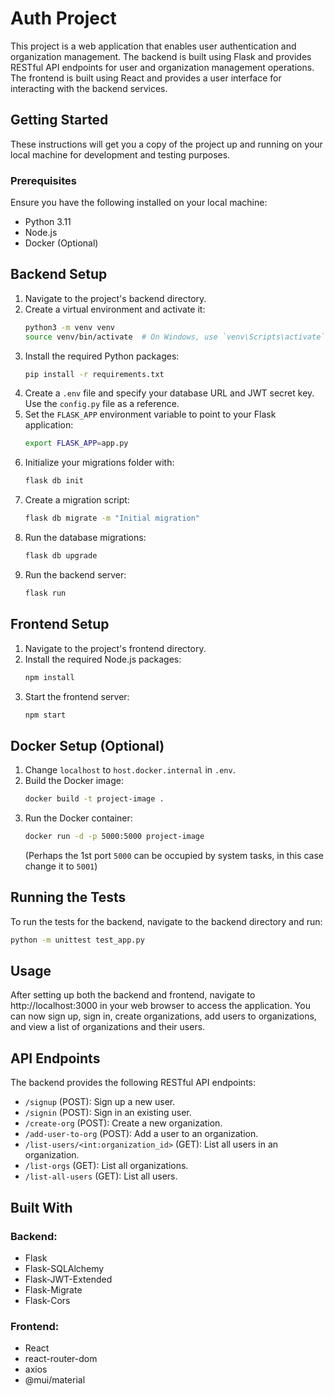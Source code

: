 # Auth Project

This project is a web application that enables user authentication and organization management. The backend is built using Flask and provides RESTful API endpoints for user and organization management operations. The frontend is built using React and provides a user interface for interacting with the backend services.

## Getting Started

These instructions will get you a copy of the project up and running on your local machine for development and testing purposes.

### Prerequisites

Ensure you have the following installed on your local machine:
- Python 3.11
- Node.js
- Docker (Optional)

## Backend Setup

1. Navigate to the project's backend directory.
2. Create a virtual environment and activate it:
    ```bash
    python3 -m venv venv
    source venv/bin/activate  # On Windows, use `venv\Scripts\activate`
    ```
3. Install the required Python packages:
    ```bash
    pip install -r requirements.txt
    ```
4. Create a `.env` file and specify your database URL and JWT secret key. Use the `config.py` file as a reference.
5. Set the `FLASK_APP` environment variable to point to your Flask application:
    ```bash
    export FLASK_APP=app.py
    ```
6. Initialize your migrations folder with:
    ```bash
    flask db init
    ```
7. Create a migration script: 
    ```bash
    flask db migrate -m "Initial migration"
    ```
8. Run the database migrations:
    ```bash
    flask db upgrade
    ```
9. Run the backend server:
    ```bash
    flask run
    ```

## Frontend Setup

1. Navigate to the project's frontend directory.
2. Install the required Node.js packages:
    ```bash
    npm install
    ```
3. Start the frontend server:
    ```bash
    npm start
    ```

## Docker Setup (Optional)

1. Change `localhost` to `host.docker.internal` in `.env`.
2. Build the Docker image:
    ```bash
    docker build -t project-image .
    ```
3. Run the Docker container:
    ```bash
    docker run -d -p 5000:5000 project-image 
    ```
    (Perhaps the 1st port `5000` can be occupied by system tasks, in this case change it to `5001`)

## Running the Tests

To run the tests for the backend, navigate to the backend directory and run:
```bash
python -m unittest test_app.py
```

## Usage

After setting up both the backend and frontend, navigate to http://localhost:3000 in your web browser to access the application. You can now sign up, sign in, create organizations, add users to organizations, and view a list of organizations and their users.

## API Endpoints

The backend provides the following RESTful API endpoints:

- `/signup` (POST): Sign up a new user.
- `/signin` (POST): Sign in an existing user.
- `/create-org` (POST): Create a new organization.
- `/add-user-to-org` (POST): Add a user to an organization.
- `/list-users/<int:organization_id>` (GET): List all users in an organization.
- `/list-orgs` (GET): List all organizations.
- `/list-all-users` (GET): List all users.

## Built With

### Backend:
- Flask
- Flask-SQLAlchemy
- Flask-JWT-Extended
- Flask-Migrate
- Flask-Cors

### Frontend:
- React
- react-router-dom
- axios
- @mui/material
